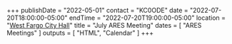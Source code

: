 +++
publishDate = "2022-05-01"
contact = "KC0ODE"
date = "2022-07-20T18:00:00-05:00"
endTime = "2022-07-20T19:00:00-05:00"
location = "[West Fargo City Hall](/places/west-fargo-city-hall/)"
title = "July ARES Meeting"
dates = [ "ARES Meetings" ]
outputs = [ "HTML", "Calendar" ]
+++
